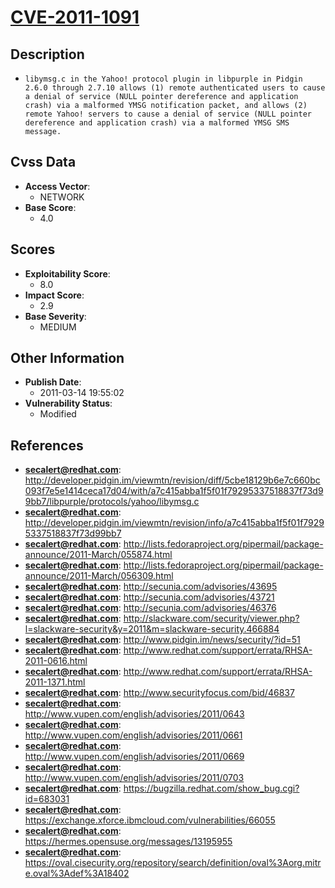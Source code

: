 
# [CVE-2011-1091](http://developer.pidgin.im/viewmtn/revision/diff/5cbe18129b6e7c660bc093f7e5e1414ceca17d04/with/a7c415abba1f5f01f79295337518837f73d99bb7/libpurple/protocols/yahoo/libymsg.c)

## Description

- `libymsg.c in the Yahoo! protocol plugin in libpurple in Pidgin 2.6.0 through 2.7.10 allows (1) remote authenticated users to cause a denial of service (NULL pointer dereference and application crash) via a malformed YMSG notification packet, and allows (2) remote Yahoo! servers to cause a denial of service (NULL pointer dereference and application crash) via a malformed YMSG SMS message.`

## Cvss Data

- **Access Vector**:
  - NETWORK
- **Base Score**:
  - 4.0

## Scores

- **Exploitability Score**:
  - 8.0
- **Impact Score**:
  - 2.9
- **Base Severity**:
  - MEDIUM

## Other Information

- **Publish Date**:
  - 2011-03-14 19:55:02
- **Vulnerability Status**:
  - Modified

## References

- **secalert@redhat.com**: http://developer.pidgin.im/viewmtn/revision/diff/5cbe18129b6e7c660bc093f7e5e1414ceca17d04/with/a7c415abba1f5f01f79295337518837f73d99bb7/libpurple/protocols/yahoo/libymsg.c
- **secalert@redhat.com**: http://developer.pidgin.im/viewmtn/revision/info/a7c415abba1f5f01f79295337518837f73d99bb7
- **secalert@redhat.com**: http://lists.fedoraproject.org/pipermail/package-announce/2011-March/055874.html
- **secalert@redhat.com**: http://lists.fedoraproject.org/pipermail/package-announce/2011-March/056309.html
- **secalert@redhat.com**: http://secunia.com/advisories/43695
- **secalert@redhat.com**: http://secunia.com/advisories/43721
- **secalert@redhat.com**: http://secunia.com/advisories/46376
- **secalert@redhat.com**: http://slackware.com/security/viewer.php?l=slackware-security&y=2011&m=slackware-security.466884
- **secalert@redhat.com**: http://www.pidgin.im/news/security/?id=51
- **secalert@redhat.com**: http://www.redhat.com/support/errata/RHSA-2011-0616.html
- **secalert@redhat.com**: http://www.redhat.com/support/errata/RHSA-2011-1371.html
- **secalert@redhat.com**: http://www.securityfocus.com/bid/46837
- **secalert@redhat.com**: http://www.vupen.com/english/advisories/2011/0643
- **secalert@redhat.com**: http://www.vupen.com/english/advisories/2011/0661
- **secalert@redhat.com**: http://www.vupen.com/english/advisories/2011/0669
- **secalert@redhat.com**: http://www.vupen.com/english/advisories/2011/0703
- **secalert@redhat.com**: https://bugzilla.redhat.com/show_bug.cgi?id=683031
- **secalert@redhat.com**: https://exchange.xforce.ibmcloud.com/vulnerabilities/66055
- **secalert@redhat.com**: https://hermes.opensuse.org/messages/13195955
- **secalert@redhat.com**: https://oval.cisecurity.org/repository/search/definition/oval%3Aorg.mitre.oval%3Adef%3A18402
